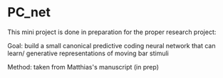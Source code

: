 # PC_net
 
This mini project is done in preparation for the proper research project: 

Goal: build a small canonical predictive coding neural network that can learn/
generative representations of moving bar stimuli

Method: taken from Matthias's manuscript (in prep)